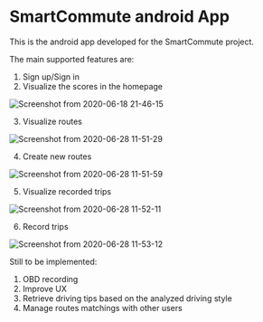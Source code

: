 # SmartCommute android App

This is the android app developed for the SmartCommute project. 

The main supported features are: 

1) Sign up/Sign in
2) Visualize the scores in the homepage

![Screenshot from 2020-06-18 21-46-15](https://user-images.githubusercontent.com/18282531/85944370-7d502b80-b936-11ea-960f-f7ed8808f8d9.png)

3) Visualize routes

![Screenshot from 2020-06-28 11-51-29](https://user-images.githubusercontent.com/18282531/85944402-b092ba80-b936-11ea-85c1-f0e3f123d8e3.png)

4) Create new routes

![Screenshot from 2020-06-28 11-51-59](https://user-images.githubusercontent.com/18282531/85944406-b8eaf580-b936-11ea-8935-38f56b344941.png)

5) Visualize recorded trips

![Screenshot from 2020-06-28 11-52-11](https://user-images.githubusercontent.com/18282531/85944408-c0aa9a00-b936-11ea-9446-e2d60a41afb6.png)

6) Record trips

![Screenshot from 2020-06-28 11-53-12](https://user-images.githubusercontent.com/18282531/85944411-c902d500-b936-11ea-98b7-f6bbbcb0040e.png)

Still to be implemented: 
1) OBD recording 
2) Improve UX
3) Retrieve driving tips based on the analyzed driving style
4) Manage routes matchings with other users
